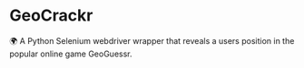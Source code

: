 # GeoCrackr
🌍 A Python Selenium webdriver wrapper that reveals a users position in the popular online game GeoGuessr.
